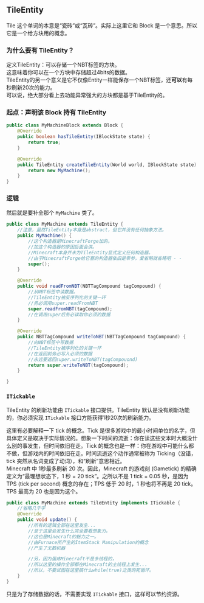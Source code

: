 ## TileEntity

Tile 这个单词的本意是“瓷砖”或“瓦砖”。实际上这里它和 Block 是一个意思。所以它是一个给方块用的概念。  

### 为什么要有 TileEntity？
定义TileEntity：可以存储一个NBT标签的方块。  
这意味着你可以在一个方块中存储超过4bits的数据。  
TileEntity的另一个意义是它不仅像Entity一样能保存一个NBT标签，还**可以**有每秒刷新20次的能力。  
可以说，绝大部分看上去功能异常强大的方块都是基于TileEntity的。

### 起点：声明该 Block 持有 TileEntity

```java
public class MyMachineBlock extends Block {
    @Override
    public boolean hasTileEntity(IBlockState state) {
        return true;
    }

    @Override
    public TileEntity createTileEntity(World world, IBlockState state) {
        return new MyMachine();
    }
}
```

### 逻辑

然后就是要补全那个 `MyMachine` 类了。

````java
public class MyMachine extends TileEntity {
    //注意，虽然TileEntity本身是abstract，但它并没有任何抽象方法。
    public MyMachine() {
        //这个构造器是MinecraftForge加的。
        //加这个构造器的原因后面会讲。
        //Minecraft本身并未为TileEntity显式定义任何构造器。
        //由于MinecraftForge给它塞的构造器依旧是零参，爱省略就省略吧 - -
        super();
    }

    @Override
    public void readFromNBT(NBTTagCompound tagCompound) {
        //从NBT标签中读数据。
        //TileEntity被反序列化的关键一环
        //务必调用super.readFromNBT
        super.readFromNBT(tagCompound);
        //在调用super后务必读取你必须的数据
    }

    @Override
    public NBTTagCompound writeToNBT(NBTTagCompound tagCompound) {
        //向NBT标签中写数据
        //TileEntity被序列化的关键一环
        //在返回前务必写入必须的数据
        //永远要返回super.writeToNBT(tagCompouond)
        return super.writeToNBT(tagCompound);
    }

}
````

### `ITickable`

TileEntity 的刷新功能由 `ITickable` 接口提供。TileEntity 默认是没有刷新功能的，你必须实现 `ITickable` 接口方能获得1秒20次的刷新能力。

这里有必要解释一下 tick 的概念。Tick 是很多游戏中的最小时间单位的名字，但具体定义是取决于实际情况的。想象一下时间的流逝：你在读这些文本时大概没什么别的事发生，但时间依旧在走。Tick 的概念也是一样：你在游戏中可能什么都不做，但游戏内的时间依旧在走。时间流逝这个动作通常被称为 Ticking（没错，tick 突然从名词变成了动词），和“刷新”意思相近。  
Minecraft 中 1秒最多刷新 20 次。因此，Minecraft 的游戏刻 (Gametick) 的精确定义为“最理想状态下，1 秒 = 20 tick”。之所以不是 1 tick = 0.05 秒，是因为 TPS (tick per second) 概念的存在；TPS 低于 20 时，1 秒也将不再是 20 tick。TPS 最高为 20 也是因为这个。

````java
public class MyMachine extends TileEntity implements ITickable {
    //省略几千字
    @Override
    public void update() {
        //所有的逻辑全部在这里发生...
        //至于这里会发生什么完全要看想象力。
        //这也是Minecraft的魅力之一。
        //由Furnace所产生的ItemStack Manipulation的概念
        //产生了无数机器

        //另，因为蛋疼Minecraft不是多线程的，
        //所以这里的操作全部都在Minecraft的主线程上发生...
        //所以，不要试图在这里搞什么while(true)之类的死循环。
    }
}

````

只是为了存储数据的话，不需要实现 `ITickable` 接口，这样可以节约资源。
